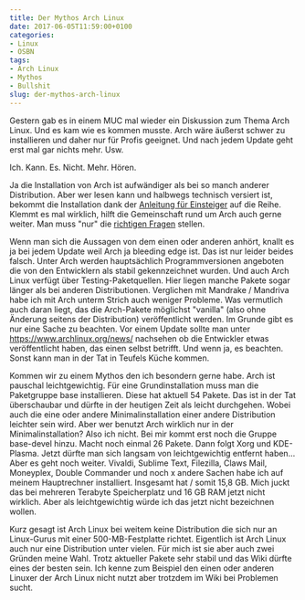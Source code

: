 ```yaml
---
title: Der Mythos Arch Linux
date: 2017-06-05T11:59:00+0100
categories:
- Linux
- OSBN
tags:
- Arch Linux
- Mythos
- Bullshit
slug: der-mythos-arch-linux
---
```

Gestern gab es in einem MUC mal wieder ein Diskussion zum Thema Arch Linux. Und es kam wie es kommen musste. Arch wäre äußerst schwer zu installieren und daher nur für Profis geeignet. Und nach jedem Update geht erst mal gar nichts mehr. Usw.

Ich. Kann. Es. Nicht. Mehr. Hören.

Ja die Installation von Arch ist aufwändiger als bei so manch anderer Distribution. Aber wer lesen kann und halbwegs technisch versiert ist, bekommt die Installation dank der [Anleitung für Einsteiger](https://wiki.archlinux.de/title/Anleitung_f%C3%BCr_Einsteiger "Anleitung für Einsteiger") auf die Reihe. Klemmt es mal wirklich, hilft die Gemeinschaft rund um Arch auch gerne weiter. Man muss "nur" die [richtigen Fragen](http://www.catb.org/esr/faqs/smart-questions.html) stellen.

Wenn man sich die Aussagen von dem einen oder anderen anhört, knallt es ja bei jedem Update weil Arch ja bleeding edge ist. Das ist nur leider beides falsch. Unter Arch werden hauptsächlich Programmversionen angeboten die von den Entwicklern als stabil gekennzeichnet wurden. Und auch Arch Linux verfügt über Testing-Paketquellen. Hier liegen manche Pakete sogar länger als bei anderen Distributionen. Verglichen mit Mandrake / Mandriva habe ich mit Arch unterm Strich auch weniger Probleme. Was vermutlich auch daran liegt, das die Arch-Pakete möglichst "vanilla" (also ohne Änderung seitens der Distribution) veröffentlicht werden. Im Grunde gibt es nur eine Sache zu beachten. Vor einem Update sollte man unter https://www.archlinux.org/news/ nachsehen ob die Entwickler etwas veröffentlicht haben, das einen selbst betrifft. Und wenn ja, es beachten. Sonst kann man in der Tat in Teufels Küche kommen.

Kommen wir zu einem Mythos den ich besondern gerne habe. Arch ist pauschal leichtgewichtig. Für eine Grundinstallation muss man die Paketgruppe base installieren. Diese hat aktuell 54 Pakete. Das ist in der Tat überschaubar und dürfte in der heutigen Zeit als leicht durchgehen. Wobei auch die eine oder andere Minimalinstallation einer andere Distribution leichter sein wird. Aber wer benutzt Arch wirklich nur in der Minimalinstallation? Also ich nicht. Bei mir kommt erst noch die Gruppe base-devel hinzu. Macht noch einmal 26 Pakete. Dann folgt Xorg und KDE-Plasma. Jetzt dürfte man sich langsam von leichtgewichtig entfernt haben... Aber es geht noch weiter. Vivaldi, Sublime Text, Filezilla, Claws Mail, Moneyplex, Double Commander und noch x andere Sachen habe ich auf meinem Hauptrechner installiert. Insgesamt hat / somit 15,8 GB. Mich juckt das bei mehreren Terabyte Speicherplatz und 16 GB RAM jetzt nicht wirklich. Aber als leichtgewichtig würde ich das jetzt nicht bezeichnen wollen.

Kurz gesagt ist Arch Linux bei weitem keine Distribution die sich nur an Linux-Gurus mit einer 500-MB-Festplatte richtet. Eigentlich ist Arch Linux auch nur eine Distribution unter vielen. Für mich ist sie aber auch zwei Gründen meine Wahl. Trotz aktueller Pakete sehr stabil und das Wiki dürfte eines der besten sein. Ich kenne zum Beispiel den einen oder anderen Linuxer der Arch Linux nicht nutzt aber trotzdem im Wiki bei Problemen sucht.
